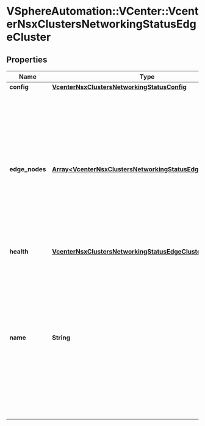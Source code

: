 # VSphereAutomation::VCenter::VcenterNsxClustersNetworkingStatusEdgeCluster

## Properties
Name | Type | Description | Notes
------------ | ------------- | ------------- | -------------
**config** | [**VcenterNsxClustersNetworkingStatusConfig**](VcenterNsxClustersNetworkingStatusConfig.md) |  | 
**edge_nodes** | [**Array&lt;VcenterNsxClustersNetworkingStatusEdgeNode&gt;**](VcenterNsxClustersNetworkingStatusEdgeNode.md) | Status information about the NSX Edge node(s) in the NSX Edge cluster. Warning: This attribute is part of a new feature in development. It may be changed at any time and may not have all supported functionality implemented. | 
**health** | [**VcenterNsxClustersNetworkingStatusEdgeClusterHealthStatus**](VcenterNsxClustersNetworkingStatusEdgeClusterHealthStatus.md) |  | 
**name** | **String** | Name of the NSX Edge cluster. Warning: This attribute is part of a new feature in development. It may be changed at any time and may not have all supported functionality implemented. This field will be empty when the name is not present. | [optional] 


